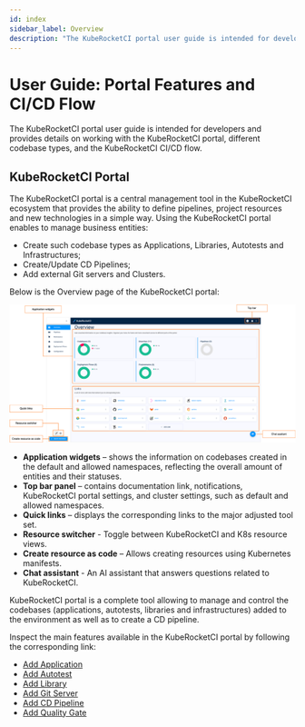 ```yaml
---
id: index
sidebar_label: Overview
description: "The KubeRocketCI portal user guide is intended for developers and provides details on working with the KubeRocketCI portal, different codebase types, and the KubeRocketCI CI/CD flow."
---
```


# User Guide: Portal Features and CI/CD Flow

<head>
  <link rel="canonical" href="https://docs.kuberocketci.io/docs/user-guide" />
</head>

The KubeRocketCI portal user guide is intended for developers and provides details on working with the KubeRocketCI portal, different codebase types, and the KubeRocketCI CI/CD flow.

## KubeRocketCI Portal

The KubeRocketCI portal is a central management tool in the KubeRocketCI ecosystem that provides the ability to define pipelines, project resources and new technologies in a simple way. Using the KubeRocketCI portal enables to manage business entities:

* Create such codebase types as Applications, Libraries, Autotests and Infrastructures;
* Create/Update CD Pipelines;
* Add external Git servers and Clusters.

Below is the Overview page of the KubeRocketCI portal:

![Overview page](../assets/user-guide/kuberocketci-portal-overview-page.png "Overview page")

* **Application widgets** – shows the information on codebases created in the default and allowed namespaces, reflecting the overall amount of entities and their statuses.
* **Top bar panel** – contains documentation link, notifications, KubeRocketCI portal settings, and cluster settings, such as default and allowed namespaces.
* **Quick links** – displays the corresponding links to the major adjusted tool set.
* **Resource switcher** - Toggle between KubeRocketCI and K8s resource views.
* **Create resource as code** – Allows creating resources using Kubernetes manifests.
* **Chat assistant** - An AI assistant that answers questions related to KubeRocketCI.

KubeRocketCI portal is a complete tool allowing to manage and control the codebases (applications, autotests, libraries and infrastructures) added to the environment as well as to create a CD pipeline.

Inspect the main features available in the KubeRocketCI portal by following the corresponding link:

* [Add Application](add-application.md)
* [Add Autotest](add-autotest.md)
* [Add Library](add-library.md)
* [Add Git Server](add-git-server.md)
* [Add CD Pipeline](add-cd-pipeline.md)
* [Add Quality Gate](add-quality-gate.md)
